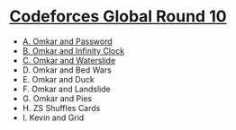 # [Codeforces Global Round 10](https://codeforces.com/contest/1392)

- [A. Omkar and Password](https://github.com/wingkwong/competitive-programming/blob/master/codeforces/contests/1392/A.cpp)
- [B. Omkar and Infinity Clock](https://github.com/wingkwong/competitive-programming/blob/master/codeforces/contests/1392/B.cpp)
- [C. Omkar and Waterslide](https://github.com/wingkwong/competitive-programming/blob/master/codeforces/contests/1392/C.cpp)
- D. Omkar and Bed Wars
- E. Omkar and Duck
- F. Omkar and Landslide
- G. Omkar and Pies
- H. ZS Shuffles Cards 
- I. Kevin and Grid